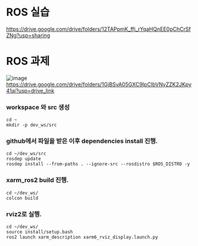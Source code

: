 # ROS 실습
https://drive.google.com/drive/folders/12TAPpmK_ffj_rYqaHQnEE0pChCrSfZNg?usp=sharing

# ROS 과제
![image](https://github.com/V2LLAIN/ROS/assets/104286511/76ec9923-2078-49ed-b112-437f7d2265db)
https://drive.google.com/drive/folders/1GjBSvA05GXC9IpCIbVNyZZK2JKpy41aj?usp=drive_link

### workspace 와 src 생성
    cd ~    
    mkdir -p dev_ws/src

### github에서 파일을 받은 이후 dependencies install 진행.
    cd ~/dev_ws/src    
    rosdep update    
    rosdep install --from-paths . --ignore-src --rosdistro $ROS_DISTRO -y
    
### xarm_ros2 build 진행.
    cd ~/dev_ws/    
    colcon build
        
### rviz2로 실행.
    cd ~/dev_ws/    
    source install/setup.bash
    ros2 launch xarm_description xarm6_rviz_display.launch.py

